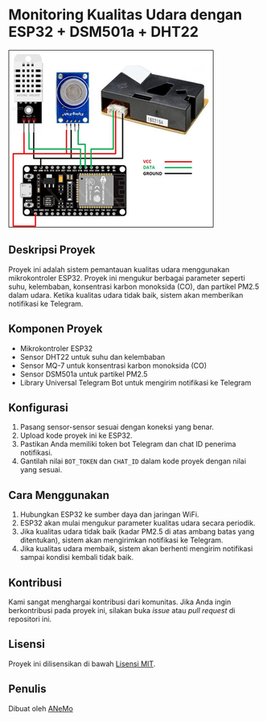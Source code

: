 # Monitoring Kualitas Udara dengan ESP32 + DSM501a + DHT22

![ESP32](https://github.com/Anemo27/Sistem_Monitoring_Udara/blob/main/Skema.png)

## Deskripsi Proyek
Proyek ini adalah sistem pemantauan kualitas udara menggunakan mikrokontroler ESP32. Proyek ini mengukur berbagai parameter seperti suhu, kelembaban, konsentrasi karbon monoksida (CO), dan partikel PM2.5 dalam udara. Ketika kualitas udara tidak baik, sistem akan memberikan notifikasi ke Telegram.

## Komponen Proyek
- Mikrokontroler ESP32
- Sensor DHT22 untuk suhu dan kelembaban
- Sensor MQ-7 untuk konsentrasi karbon monoksida (CO)
- Sensor DSM501a untuk partikel PM2.5
- Library Universal Telegram Bot untuk mengirim notifikasi ke Telegram

## Konfigurasi
1. Pasang sensor-sensor sesuai dengan koneksi yang benar.
2. Upload kode proyek ini ke ESP32.
3. Pastikan Anda memiliki token bot Telegram dan chat ID penerima notifikasi.
4. Gantilah nilai `BOT_TOKEN` dan `CHAT_ID` dalam kode proyek dengan nilai yang sesuai.

## Cara Menggunakan
1. Hubungkan ESP32 ke sumber daya dan jaringan WiFi.
2. ESP32 akan mulai mengukur parameter kualitas udara secara periodik.
3. Jika kualitas udara tidak baik (kadar PM2.5 di atas ambang batas yang ditentukan), sistem akan mengirimkan notifikasi ke Telegram.
4. Jika kualitas udara membaik, sistem akan berhenti mengirim notifikasi sampai kondisi kembali tidak baik.

## Kontribusi
Kami sangat menghargai kontribusi dari komunitas. Jika Anda ingin berkontribusi pada proyek ini, silakan buka *issue* atau *pull request* di repositori ini.

## Lisensi
Proyek ini dilisensikan di bawah [Lisensi MIT](LICENSE).

## Penulis
Dibuat oleh [ANeMo](https://github.com/Anemo27)


